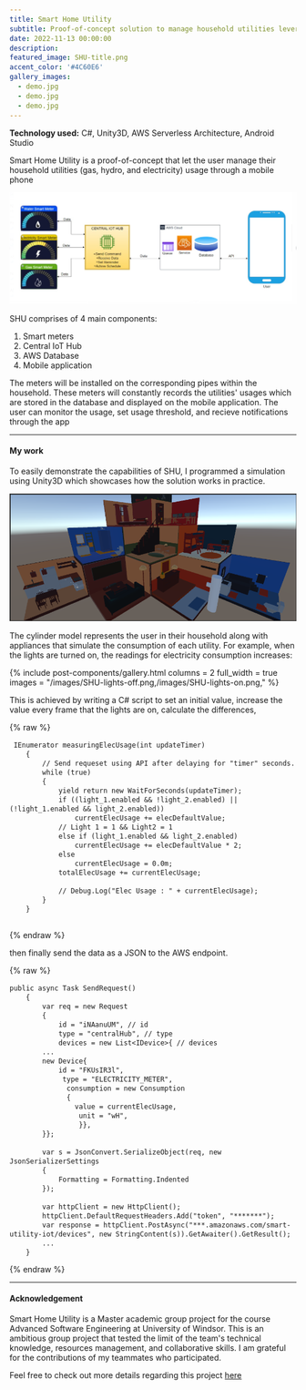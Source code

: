 ```yaml
---
title: Smart Home Utility
subtitle: Proof-of-concept solution to manage household utilities leveraging smart home technology.
date: 2022-11-13 00:00:00
description: 
featured_image: SHU-title.png
accent_color: '#4C60E6'
gallery_images: 
  - demo.jpg
  - demo.jpg
  - demo.jpg
---
```

**Technology used:** C#, Unity3D, AWS Serverless Architecture, Android Studio

Smart Home Utility is a proof-of-concept that let the user manage their household utilities (gas, hydro, and electricity) usage through a mobile phone

![](/images/SHU-overview.png)

SHU comprises of 4 main components:
1. Smart meters
2. Central IoT Hub
3. AWS Database
4. Mobile application

The meters will be installed on the corresponding pipes within the household. These meters will constantly records the utilities' usages which are stored in the database and displayed on the mobile application.
The user can monitor the usage, set usage threshold, and recieve notifications through the app

---
#### My work
To easily demonstrate the capabilities of SHU, I programmed a simulation using Unity3D which showcases how the solution works in practice.

![](/images/SHU-3d.png)

The cylinder model represents the user in their household along with appliances that simulate the consumption of each utility. For example, when the lights are turned on, the readings for electricity consumption increases:

{% include post-components/gallery.html
columns = 2
full_width = true
images = "/images/SHU-lights-off.png,/images/SHU-lights-on.png,"
%}

This is achieved by writing a C# script to set an initial value, increase the value every frame that the lights are on, calculate the differences, 

{% raw %}
```liquid
 IEnumerator measuringElecUsage(int updateTimer)
    {
        // Send requeset using API after delaying for "timer" seconds.
        while (true)
        {
            yield return new WaitForSeconds(updateTimer);
            if ((light_1.enabled && !light_2.enabled) || (!light_1.enabled && light_2.enabled))
                currentElecUsage += elecDefaultValue;
            // Light 1 = 1 && Light2 = 1
            else if (light_1.enabled && light_2.enabled)
                currentElecUsage += elecDefaultValue * 2;
            else
                currentElecUsage = 0.0m;
            totalElecUsage += currentElecUsage;

            // Debug.Log("Elec Usage : " + currentElecUsage);
        }
    }
    
```
{% endraw %}

then finally send the data as a JSON to the AWS endpoint.

{% raw %}
```liquid
public async Task SendRequest()
    {
        var req = new Request
        {
            id = "iNAanuUM", // id
            type = "centralHub", // type
            devices = new List<IDevice>{ // devices
        ...
        new Device{
            id = "FKUsIR3l",
             type = "ELECTRICITY_METER",
              consumption = new Consumption
              {
                value = currentElecUsage,
                 unit = "wH",
                 }},
        }};
    
        var s = JsonConvert.SerializeObject(req, new JsonSerializerSettings
        {
            Formatting = Formatting.Indented
        });

        var httpClient = new HttpClient();
        httpClient.DefaultRequestHeaders.Add("token", "*******");
        var response = httpClient.PostAsync("***.amazonaws.com/smart-utility-iot/devices", new StringContent(s)).GetAwaiter().GetResult();
        ...
    }  

```
{% endraw %}

---
#### Acknowledgement

Smart Home Utility is a Master academic group project for the course Advanced Software Engineering at University of Windsor.
This is an ambitious group project that tested the limit of the team's technical knowledge, resources management, and collaborative skills.
I am grateful for the contributions of my teammates who participated. 

Feel free to check out more details regarding this project [here](https://docs.google.com/document/d/1FvRi-afj2WumNYQj4AEg4FvXbbNEvSQv/edit)
